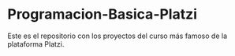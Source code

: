 # Programacion-Basica-Platzi
Este es el repositorio con los proyectos del curso más famoso de la plataforma Platzi.
